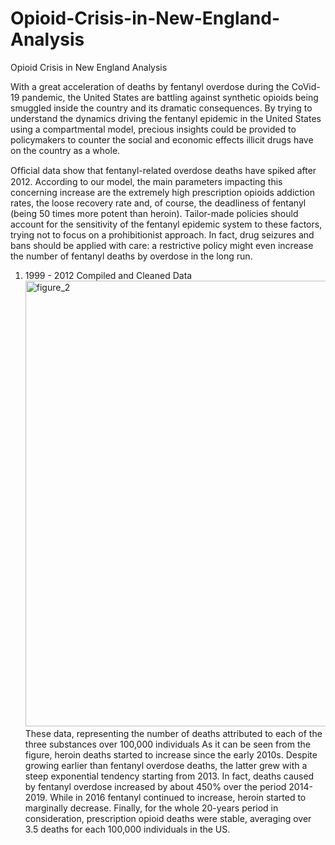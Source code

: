 # Opioid-Crisis-in-New-England-Analysis
Opioid Crisis in New England Analysis


With a great acceleration of deaths by fentanyl overdose during the CoVid-19 pandemic, the United States are battling against synthetic opioids being smuggled inside the country and its dramatic consequences. By trying to understand the dynamics driving the fentanyl epidemic in the United States using a compartmental model, precious insights could be provided to policymakers to counter the social and economic effects illicit drugs have on the country as a whole.

Ofﬁcial data show that fentanyl-related overdose deaths have spiked after 2012. According to our model, the main parameters impacting this concerning increase are the extremely high prescription opioids addiction rates, the loose recovery rate and, of course, the deadliness of fentanyl (being 50 times more potent than heroin). Tailor-made policies should account for the sensitivity of the fentanyl epidemic system to these factors, trying not to focus on a prohibitionist approach. In fact, drug seizures and bans should be applied with care: a restrictive policy might even increase the number of fentanyl deaths by overdose in the long run.

1. 1999 - 2012 Compiled and Cleaned Data
   <img width="713" alt="figure_2" src="https://github.com/OpenPlanes/Opioid-Crisis-in-New-England-Analysis/assets/106100235/0567f552-29f7-400b-a219-94824c4f048e">
   These data, representing the number of deaths attributed to each of the three substances over 100,000 individuals
   As it can be seen from the figure, heroin deaths started to increase since the early 2010s. Despite growing earlier than fentanyl overdose deaths, the latter grew with a steep exponential tendency starting from 2013. In fact, deaths caused by fentanyl overdose increased by about 450% over the period 2014-2019. While in 2016 fentanyl continued to increase, heroin started to marginally decrease. Finally, for the whole 20-years period in consideration, prescription opioid deaths were stable, averaging over 3.5 deaths for each 100,000 individuals in the US.
   
